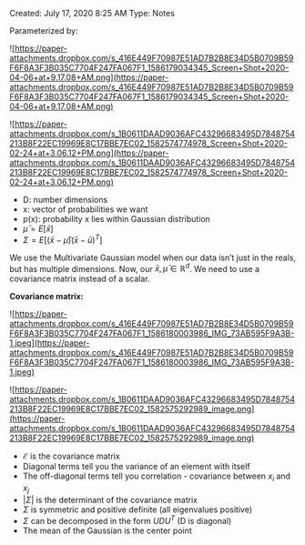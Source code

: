 Created: July 17, 2020 8:25 AM
Type: Notes

Parameterized by:

![https://paper-attachments.dropbox.com/s_416E449F70987E51AD7B2B8E34D5B0709B59F6F8A3F3B035C7704F247FA067F1_1586179034345_Screen+Shot+2020-04-06+at+9.17.08+AM.png](https://paper-attachments.dropbox.com/s_416E449F70987E51AD7B2B8E34D5B0709B59F6F8A3F3B035C7704F247FA067F1_1586179034345_Screen+Shot+2020-04-06+at+9.17.08+AM.png)

![https://paper-attachments.dropbox.com/s_1B0611DAAD9036AFC43296683495D7848754213B8F22EC19969E8C17BBE7EC02_1582574774978_Screen+Shot+2020-02-24+at+3.06.12+PM.png](https://paper-attachments.dropbox.com/s_1B0611DAAD9036AFC43296683495D7848754213B8F22EC19969E8C17BBE7EC02_1582574774978_Screen+Shot+2020-02-24+at+3.06.12+PM.png)

- D: number dimensions
- x: vector of probabilities we want
- p(x): probability x lies within Gaussian distribution
- $\bar{\mu} = E[\bar{x}]$
- $\Sigma = E[(\bar{x}-\bar{\mu})(\bar{x}-\bar{u})^T]$

We use the Multivariate Gaussian model when our data isn’t just in the reals, but has multiple dimensions. Now, our $\bar{x}, \bar{\mu} \in \mathbb{R}^d$. We need to use a covariance matrix instead of a scalar.

**Covariance matrix:**

![https://paper-attachments.dropbox.com/s_416E449F70987E51AD7B2B8E34D5B0709B59F6F8A3F3B035C7704F247FA067F1_1586180003986_IMG_73AB595F9A3B-1.jpeg](https://paper-attachments.dropbox.com/s_416E449F70987E51AD7B2B8E34D5B0709B59F6F8A3F3B035C7704F247FA067F1_1586180003986_IMG_73AB595F9A3B-1.jpeg)

![https://paper-attachments.dropbox.com/s_1B0611DAAD9036AFC43296683495D7848754213B8F22EC19969E8C17BBE7EC02_1582575292989_image.png](https://paper-attachments.dropbox.com/s_1B0611DAAD9036AFC43296683495D7848754213B8F22EC19969E8C17BBE7EC02_1582575292989_image.png)

- $\mathcal{E}$ is the covariance matrix
- Diagonal terms tell you the variance of an element with itself
- The off-diagonal terms tell you correlation - covariance between $x_i$ and $x_j$
- $|\Sigma|$ is the determinant of the covariance matrix
- $\Sigma$ is symmetric and positive definite (all eigenvalues positive)
- $\Sigma$ can be decomposed in the form $UDU^T$ (D is diagonal)
- The mean of the Gaussian is the center point
